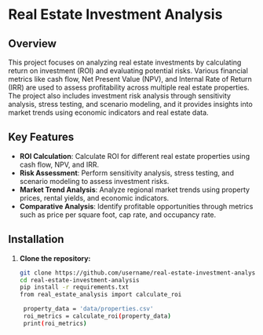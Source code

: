 # Real Estate Investment Analysis

## Overview
This project focuses on analyzing real estate investments by calculating return on investment (ROI) and evaluating potential risks. Various financial metrics like cash flow, Net Present Value (NPV), and Internal Rate of Return (IRR) are used to assess profitability across multiple real estate properties. The project also includes investment risk analysis through sensitivity analysis, stress testing, and scenario modeling, and it provides insights into market trends using economic indicators and real estate data.

## Key Features
- **ROI Calculation**: Calculate ROI for different real estate properties using cash flow, NPV, and IRR.
- **Risk Assessment**: Perform sensitivity analysis, stress testing, and scenario modeling to assess investment risks.
- **Market Trend Analysis**: Analyze regional market trends using property prices, rental yields, and economic indicators.
- **Comparative Analysis**: Identify profitable opportunities through metrics such as price per square foot, cap rate, and occupancy rate.

## Installation
1. **Clone the repository:**
   ```bash
   git clone https://github.com/username/real-estate-investment-analysis.git
   cd real-estate-investment-analysis
   pip install -r requirements.txt
   from real_estate_analysis import calculate_roi

    property_data = 'data/properties.csv'
    roi_metrics = calculate_roi(property_data)
    print(roi_metrics)

